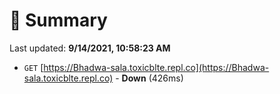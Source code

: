 # 📖 Summary
Last updated: **9/14/2021, 10:58:23 AM**

- `GET` [https://Bhadwa-sala.toxicblte.repl.co](https://Bhadwa-sala.toxicblte.repl.co) - **Down** (426ms)

